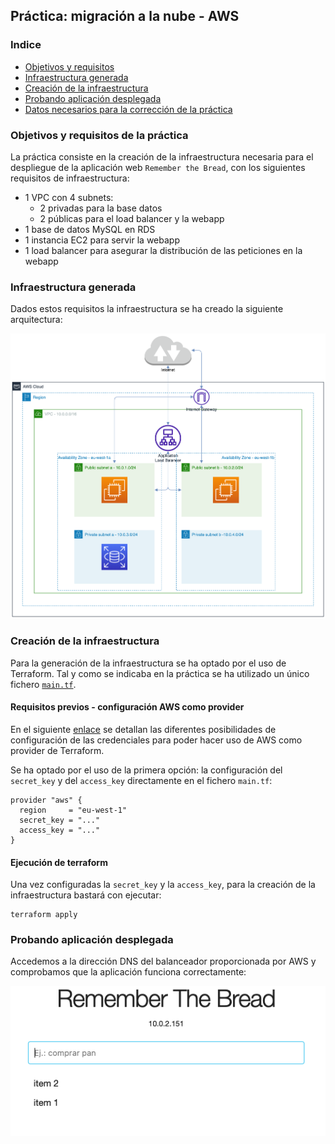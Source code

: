 ## Práctica: migración a la nube - AWS

### Indice

* [Objetivos y requisitos](#objetivos)
* [Infraestructura generada](#infra)
* [Creación de la infraestructura](#creacion)
* [Probando aplicación desplegada](#probando)
* [Datos necesarios para la corrección de la práctica](#datos-correcion)

<a name="objetivos"></a>
### Objetivos y requisitos de la práctica

La práctica consiste en la creación de la infraestructura necesaria para el despliegue de la aplicación web `Remember the Bread`, con los siguientes requisitos de infraestructura:

* 1 VPC con 4 subnets:
    * 2 privadas para la base datos
    * 2 públicas para el load balancer y la webapp 
* 1 base de datos MySQL en RDS
* 1 instancia EC2 para servir la webapp
* 1 load balancer para asegurar la distribución de las peticiones en la webapp

<a name="infra"></a>
### Infraestructura generada

Dados estos requisitos la infraestructura se ha creado la siguiente arquitectura:

![Diagrama de infraestructura](resources/diagrama.png)

<a name="creacion"></a>
### Creación de la infraestructura

Para la generación de la infraestructura se ha optado por el uso de Terraform. Tal y como se indicaba en la práctica se ha utilizado un único fichero [`main.tf`](main.tf). 

#### Requisitos previos - configuración AWS como provider

En el siguiente [enlace](https://registry.terraform.io/providers/hashicorp/aws/latest/docs) se detallan las diferentes posibilidades de configuración de las credenciales para poder hacer uso de AWS como provider de Terraform.

Se ha optado por el uso de la primera opción: la configuración del `secret_key` y del `access_key` directamente en el fichero `main.tf`:

```
provider "aws" {
  region     = "eu-west-1"
  secret_key = "..."
  access_key = "..."
}
```

#### Ejecución de terraform 

Una vez configuradas la `secret_key` y la `access_key`, para la creación de la infraestructura bastará con ejecutar:

```
terraform apply
```

<a name="probando"></a>
### Probando aplicación desplegada

Accedemos a la dirección DNS del balanceador proporcionada por AWS y comprobamos que la aplicación funciona correctamente:

![captura.png](resources/captura.png)


